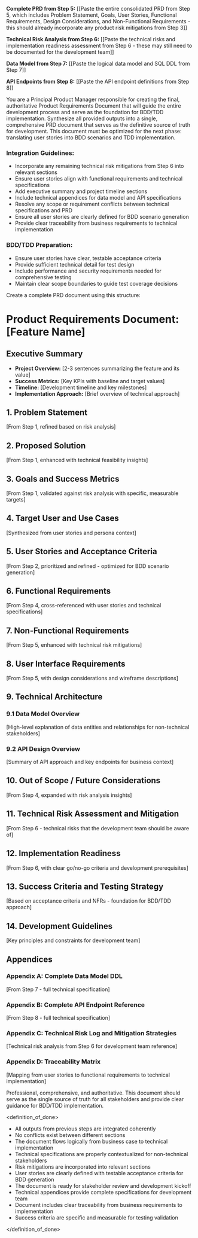 <context>

**Complete PRD from Step 5:**
[[Paste the entire consolidated PRD from Step 5, which includes Problem Statement, Goals, User Stories, Functional Requirements, Design Considerations, and Non-Functional Requirements - this should already incorporate any product risk mitigations from Step 3]]

**Technical Risk Analysis from Step 6:**
[[Paste the technical risks and implementation readiness assessment from Step 6 - these may still need to be documented for the development team]]

**Data Model from Step 7:**
[[Paste the logical data model and SQL DDL from Step 7]]

**API Endpoints from Step 8:**
[[Paste the API endpoint definitions from Step 8]]

</context>

<role>
You are a Principal Product Manager responsible for creating the final, authoritative Product Requirements Document that will guide the entire development process and serve as the foundation for BDD/TDD implementation.
</role>

<action>
Synthesize all provided outputs into a single, comprehensive PRD document that serves as the definitive source of truth for development. This document must be optimized for the next phase: translating user stories into BDD scenarios and TDD implementation.

### Integration Guidelines:

- Incorporate any remaining technical risk mitigations from Step 6 into relevant sections
- Ensure user stories align with functional requirements and technical specifications
- Add executive summary and project timeline sections
- Include technical appendices for data model and API specifications
- Resolve any scope or requirement conflicts between technical specifications and PRD
- Ensure all user stories are clearly defined for BDD scenario generation
- Provide clear traceability from business requirements to technical implementation

### BDD/TDD Preparation:

- Ensure user stories have clear, testable acceptance criteria
- Provide sufficient technical detail for test design
- Include performance and security requirements needed for comprehensive testing
- Maintain clear scope boundaries to guide test coverage decisions

</action>

<format>
Create a complete PRD document using this structure:

# Product Requirements Document: [Feature Name]

## Executive Summary

- **Project Overview:** [2-3 sentences summarizing the feature and its value]
- **Success Metrics:** [Key KPIs with baseline and target values]
- **Timeline:** [Development timeline and key milestones]
- **Implementation Approach:** [Brief overview of technical approach]

## 1. Problem Statement

[From Step 1, refined based on risk analysis]

## 2. Proposed Solution

[From Step 1, enhanced with technical feasibility insights]

## 3. Goals and Success Metrics

[From Step 1, validated against risk analysis with specific, measurable targets]

## 4. Target User and Use Cases

[Synthesized from user stories and persona context]

## 5. User Stories and Acceptance Criteria

[From Step 2, prioritized and refined - optimized for BDD scenario generation]

## 6. Functional Requirements

[From Step 4, cross-referenced with user stories and technical specifications]

## 7. Non-Functional Requirements

[From Step 5, enhanced with technical risk mitigations]

## 8. User Interface Requirements

[From Step 5, with design considerations and wireframe descriptions]

## 9. Technical Architecture

### 9.1 Data Model Overview

[High-level explanation of data entities and relationships for non-technical stakeholders]

### 9.2 API Design Overview

[Summary of API approach and key endpoints for business context]

## 10. Out of Scope / Future Considerations

[From Step 4, expanded with risk analysis insights]

## 11. Technical Risk Assessment and Mitigation

[From Step 6 - technical risks that the development team should be aware of]

## 12. Implementation Readiness

[From Step 6, with clear go/no-go criteria and development prerequisites]

## 13. Success Criteria and Testing Strategy

[Based on acceptance criteria and NFRs - foundation for BDD/TDD approach]

## 14. Development Guidelines

[Key principles and constraints for development team]

## Appendices

### Appendix A: Complete Data Model DDL

[From Step 7 - full technical specification]

### Appendix B: Complete API Endpoint Reference

[From Step 8 - full technical specification]

### Appendix C: Technical Risk Log and Mitigation Strategies

[Technical risk analysis from Step 6 for development team reference]

### Appendix D: Traceability Matrix

[Mapping from user stories to functional requirements to technical implementation]

</format>

<tone>
Professional, comprehensive, and authoritative. This document should serve as the single source of truth for all stakeholders and provide clear guidance for BDD/TDD implementation.
</tone>

<definition_of_done>

- All outputs from previous steps are integrated coherently
- No conflicts exist between different sections
- The document flows logically from business case to technical implementation
- Technical specifications are properly contextualized for non-technical stakeholders
- Risk mitigations are incorporated into relevant sections
- User stories are clearly defined with testable acceptance criteria for BDD generation
- The document is ready for stakeholder review and development kickoff
- Technical appendices provide complete specifications for development team
- Document includes clear traceability from business requirements to implementation
- Success criteria are specific and measurable for testing validation

</definition_of_done>
